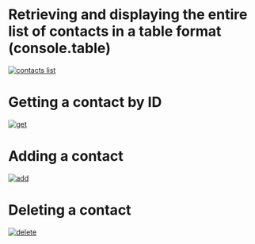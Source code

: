 # Retrieving and displaying the entire list of contacts in a table format (console.table)

<a href="https://monosnap.com/file/9LcIZWxy4dhBGA2T3UfIjox1Iu4qnY"><img src="https://monosnap.com/file/9LcIZWxy4dhBGA2T3UfIjox1Iu4qnY" alt="contacts list"></a>

# Getting a contact by ID

<a href="https://monosnap.com/file/sBiWyIqSZqMDj4UyONIjufXs1jHKil"><img src="https://monosnap.com/file/sBiWyIqSZqMDj4UyONIjufXs1jHKil" alt="get"></a>

# Adding a contact

<a href="https://monosnap.com/file/qhf141bSXVhqjm9fEynB27jE9EXru6"><img src="https://monosnap.com/file/qhf141bSXVhqjm9fEynB27jE9EXru6" alt="add"></a>

# Deleting a contact

<a href="https://monosnap.com/file/ncjD17YqSStF3BmWLDHfCelY8Jkd4M"><img src="https://d3dehtdmp2rwcw.cloudfront.net/ms_568535/s50HDIs0dq4ceS2ARyYxWasCSSEmxX/contacts.json%2B-%2Bnode-js-hw-01%2B-%2BVisual%2BStudio%2BCode.png?Expires=1679999400&Signature=pxXA8E1ZcFldH4iDJ5pI3K17RjQKq60tO5WxfxK1ikli7RgJ-bcbAakaXi~5Y14WXpWKGI00K2xZThXMeFtz2RPZADXVpGxhObvVkeLtKpI~8yXCrp9LFupFn69EQfuFaFuUk8Lb70gCyQmYDtgZ5JTMciQQgU6mQr~0d6x3cQQmspu-DwNxDq00mpftaOWP-t63snb281g3dMu2HVzco1XKpZpdNFrc8U3PSyMf-Iy2Qgwt3g5LEbYfkAp-XcKovBNA2aKrZSudDgoadXQ6uNY66X1bOwdJ8mFSpnmROrSAUmh7OvTWBvsXQb3gLnFalW7wOYueTbur8oI84E7XAA__&Key-Pair-Id=APKAJBCGYQYURKHBGCOA" alt="delete"></a>
